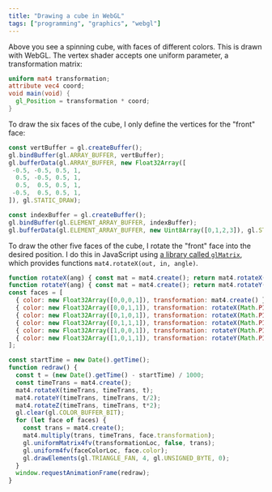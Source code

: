```yaml
---
title: "Drawing a cube in WebGL"
tags: ["programming", "graphics", "webgl"]
---
```


<div><canvas id="matrix_viz" width="400" height="400" style="width: 200px; height: 200px;"></canvas></div>

<script src="/assets/gl-matrix.js" type="text/javascript"></script>

<script id="vertex-shader" type="x-shader/x-vertex">
  uniform mat4 transformation;
  attribute vec4 coord;
  void main(void) {
    gl_Position = transformation * coord;
  }
</script>

<script id="fragment-shader" type="x-shader/x-fragment">
  precision mediump float;
  uniform vec4 faceColor;
  void main(void) {
    gl_FragColor = faceColor;
  }
</script>

<script>
  const matrixVizEl = document.getElementById("matrix_viz");
  const gl = matrixVizEl.getContext("webgl");
  gl.enable(gl.DEPTH_TEST);

  const vertBuffer = gl.createBuffer();
  gl.bindBuffer(gl.ARRAY_BUFFER, vertBuffer);
  gl.bufferData(gl.ARRAY_BUFFER, new Float32Array([
   -0.5, -0.5, 0.5, 1,
    0.5, -0.5, 0.5, 1,
    0.5,  0.5, 0.5, 1,
   -0.5,  0.5, 0.5, 1,
  ]), gl.STATIC_DRAW);

  const indexBuffer = gl.createBuffer();
  gl.bindBuffer(gl.ELEMENT_ARRAY_BUFFER, indexBuffer);
  gl.bufferData(gl.ELEMENT_ARRAY_BUFFER, new Uint8Array([0,1,2,3]), gl.STATIC_DRAW);

  function createShader(ty, src) {
    const s = gl.createShader(ty);
    gl.shaderSource(s, src);
    gl.compileShader(s);
    if (!gl.getShaderParameter(s, gl.COMPILE_STATUS)) {
      console.error("Error compiling shader", ty, src, gl.getShaderInfoLog(s));
    }
    return s;
  }
  const vertShader = createShader(gl.VERTEX_SHADER, document.getElementById("vertex-shader").innerText);
  const fragShader = createShader(gl.FRAGMENT_SHADER, document.getElementById("fragment-shader").innerText);

  const prog = gl.createProgram();
  gl.attachShader(prog, vertShader);
  gl.attachShader(prog, fragShader);
  gl.linkProgram(prog);
  if (!gl.getProgramParameter(prog, gl.LINK_STATUS)) {
    console.error("Error linking program", gl.getProgramInfoLog(prog));
  }
  gl.useProgram(prog);

  const coordLoc = gl.getAttribLocation(prog, "coord");
  gl.vertexAttribPointer(coordLoc, 4, gl.FLOAT, false, 0, 0);
  gl.enableVertexAttribArray(coordLoc);

  const transformationLoc = gl.getUniformLocation(prog, "transformation");
  const faceColorLoc = gl.getUniformLocation(prog, "faceColor");

  function rotateX(ang) { const mat = mat4.create(); return mat4.rotateX(mat, mat, ang); }
  function rotateY(ang) { const mat = mat4.create(); return mat4.rotateY(mat, mat, ang); }
  const faces = [
    { color: new Float32Array([0,0,0,1]), transformation: mat4.create() },
    { color: new Float32Array([0,0,1,1]), transformation: rotateX(Math.PI * 1/2) },
    { color: new Float32Array([0,1,0,1]), transformation: rotateX(Math.PI) },
    { color: new Float32Array([0,1,1,1]), transformation: rotateX(Math.PI * 3/2) },
    { color: new Float32Array([1,0,0,1]), transformation: rotateY(Math.PI * 1/2) },
    { color: new Float32Array([1,0,1,1]), transformation: rotateY(Math.PI * 3/2) },
  ];

  gl.clearColor(1,1,1,1);
  const startTime = new Date().getTime();
  function redraw() {
    const t = (new Date().getTime() - startTime) / 1000;
    const timeTrans = mat4.create();
    mat4.rotateX(timeTrans, timeTrans, t);
    mat4.rotateY(timeTrans, timeTrans, t/2);
    mat4.rotateZ(timeTrans, timeTrans, t*2);
    gl.clear(gl.COLOR_BUFFER_BIT);
    for (let face of faces) {
      const trans = mat4.create();
      mat4.multiply(trans, timeTrans, face.transformation);
      gl.uniformMatrix4fv(transformationLoc, false, trans);
      gl.uniform4fv(faceColorLoc, face.color);
      gl.drawElements(gl.TRIANGLE_FAN, 4, gl.UNSIGNED_BYTE, 0);
    }
    window.requestAnimationFrame(redraw);
  }
  window.requestAnimationFrame(redraw);
</script>

Above you see a spinning cube, with faces of different colors.
This is drawn with WebGL.
The vertex shader accepts one uniform parameter, a transformation matrix:

```glsl
uniform mat4 transformation;
attribute vec4 coord;
void main(void) {
  gl_Position = transformation * coord;
}
```

To draw the six faces of the cube,
I only define the vertices for the "front" face:

```js
const vertBuffer = gl.createBuffer();
gl.bindBuffer(gl.ARRAY_BUFFER, vertBuffer);
gl.bufferData(gl.ARRAY_BUFFER, new Float32Array([
 -0.5, -0.5, 0.5, 1,
  0.5, -0.5, 0.5, 1,
  0.5,  0.5, 0.5, 1,
 -0.5,  0.5, 0.5, 1,
]), gl.STATIC_DRAW);

const indexBuffer = gl.createBuffer();
gl.bindBuffer(gl.ELEMENT_ARRAY_BUFFER, indexBuffer);
gl.bufferData(gl.ELEMENT_ARRAY_BUFFER, new Uint8Array([0,1,2,3]), gl.STATIC_DRAW);
```

To draw the other five faces of the cube,
I rotate the "front" face into the desired position.
I do this in JavaScript using [a library called `glMatrix`](http://glmatrix.net/),
which provides functions `mat4.rotateX(out, in, angle)`.

```js
function rotateX(ang) { const mat = mat4.create(); return mat4.rotateX(mat, mat, ang); }
function rotateY(ang) { const mat = mat4.create(); return mat4.rotateY(mat, mat, ang); }
const faces = [
  { color: new Float32Array([0,0,0,1]), transformation: mat4.create() },
  { color: new Float32Array([0,0,1,1]), transformation: rotateX(Math.PI * 1/2) },
  { color: new Float32Array([0,1,0,1]), transformation: rotateX(Math.PI) },
  { color: new Float32Array([0,1,1,1]), transformation: rotateX(Math.PI * 3/2) },
  { color: new Float32Array([1,0,0,1]), transformation: rotateY(Math.PI * 1/2) },
  { color: new Float32Array([1,0,1,1]), transformation: rotateY(Math.PI * 3/2) },
];

const startTime = new Date().getTime();
function redraw() {
  const t = (new Date().getTime() - startTime) / 1000;
  const timeTrans = mat4.create();
  mat4.rotateX(timeTrans, timeTrans, t);
  mat4.rotateY(timeTrans, timeTrans, t/2);
  mat4.rotateZ(timeTrans, timeTrans, t*2);
  gl.clear(gl.COLOR_BUFFER_BIT);
  for (let face of faces) {
    const trans = mat4.create();
    mat4.multiply(trans, timeTrans, face.transformation);
    gl.uniformMatrix4fv(transformationLoc, false, trans);
    gl.uniform4fv(faceColorLoc, face.color);
    gl.drawElements(gl.TRIANGLE_FAN, 4, gl.UNSIGNED_BYTE, 0);
  }
  window.requestAnimationFrame(redraw);
}
```
